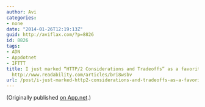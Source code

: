 ```yaml
---
author: Avi
categories:
- none
date: "2014-01-26T12:19:13Z"
guid: http://aviflax.com/?p=8826
id: 8826
tags:
- ADN
- Appdotnet
- IFTTT
title: I just marked “HTTP/2 Considerations and Tradeoffs” as a favorite in Readability.
  http://www.readability.com/articles/bri8wsbv
url: /post/i-just-marked-http2-considerations-and-tradeoffs-as-a-favorite-in-readability-httpwww-readability-comarticlesbri8wsbv/
---
```

(Originally published [on App.net](http://alpha.app.net/aviflax/post/20863176).)